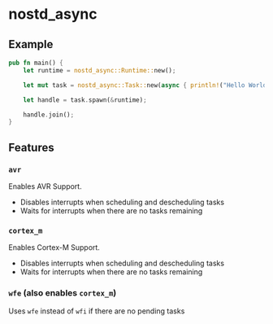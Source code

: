 # nostd_async

## Example

```rust
pub fn main() {
    let runtime = nostd_async::Runtime::new();

    let mut task = nostd_async::Task::new(async { println!("Hello World") });

    let handle = task.spawn(&runtime);

    handle.join();
}
```

## Features

### `avr`

Enables AVR Support.

 + Disables interrupts when scheduling and descheduling tasks
 + Waits for interrupts when there are no tasks remaining

### `cortex_m`

Enables Cortex-M Support.

 + Disables interrupts when scheduling and descheduling tasks
 + Waits for interrupts when there are no tasks remaining

### `wfe` (also enables `cortex_m`)

Uses `wfe` instead of `wfi` if there are no pending tasks
